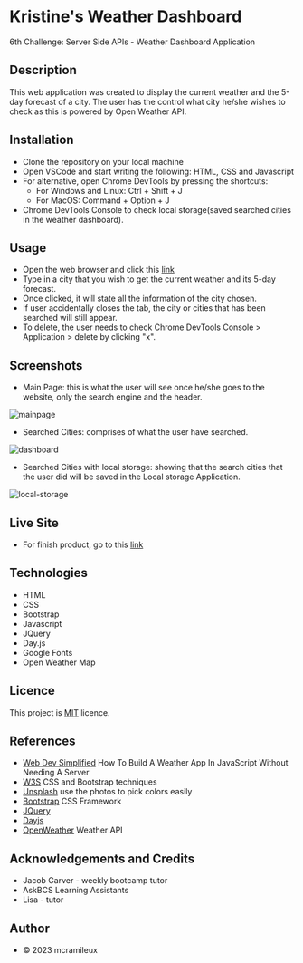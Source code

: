 # Kristine's Weather Dashboard
6th Challenge: Server Side APIs - Weather Dashboard Application

## Description
 
This web application was created to display the current weather and the 5-day forecast of a city. 
The user has the control what city he/she wishes to check as this is powered by Open Weather API.

## Installation

- Clone the repository on your local machine
- Open VSCode and start writing the following: HTML, CSS and Javascript
- For alternative, open Chrome DevTools by pressing the shortcuts:
    - For Windows and Linux: Ctrl + Shift + J
    - For MacOS: Command + Option + J
- Chrome DevTools Console to check local storage(saved searched cities in the weather dashboard).

## Usage
- Open the web browser and click this [link](https://mcramileux.github.io/kristines-weather-dashboard/)
- Type in a city that you wish to get the current weather and its 5-day forecast.
- Once clicked, it will state all the information of the city chosen.
- If user accidentally closes the tab, the city or cities that has been searched will still appear.
- To delete, the user needs to check Chrome DevTools Console > Application > delete by clicking "x".
  
## Screenshots
- Main Page: this is what the user will see once he/she goes to the website, only the search engine and the header.
  
![mainpage](https://github.com/mcramileux/kristines-weather-dashboard/assets/122607160/1ad48556-6b1b-4642-a170-5daabc63c1ad)

- Searched Cities: comprises of what the user have searched.

![dashboard](https://github.com/mcramileux/kristines-weather-dashboard/assets/122607160/5cf25f3b-a5c9-408f-86ef-3eda9acfc33a)

- Searched Cities with local storage: showing that the search cities that the user did will be saved in the Local storage Application.

![local-storage](https://github.com/mcramileux/kristines-weather-dashboard/assets/122607160/eb352396-8d6e-430b-9250-714c82f8bfd2)



## Live Site 
- For finish product, go to this [link](https://mcramileux.github.io/kristines-weather-dashboard/)
  
## Technologies
- HTML
- CSS
- Bootstrap
- Javascript
- JQuery
- Day.js
- Google Fonts
- Open Weather Map

## Licence
This project is [MIT](https://choosealicense.com/licenses/mit/) licence.

## References
- [Web Dev Simplified](https://www.youtube.com/watch?v=w0VEOghdMpQ) How To Build A Weather App In JavaScript Without Needing A Server
- [W3S](https://www.w3schools.com/) CSS and Bootstrap techniques
- [Unsplash](https://unsplash.com/s/photos/monochrome) use the photos to pick colors easily
- [Bootstrap](https://getbootstrap.com/docs/5.3/) CSS Framework
- [JQuery](https://jquery.com/)
- [Dayjs](https://day.js.org/docs/en/display/unix-timestamp)
- [OpenWeather](https://openweathermap.org/forecast5) Weather API

## Acknowledgements and Credits
- Jacob Carver - weekly bootcamp tutor
- AskBCS Learning Assistants
- Lisa - tutor

## Author
- © 2023 mcramileux